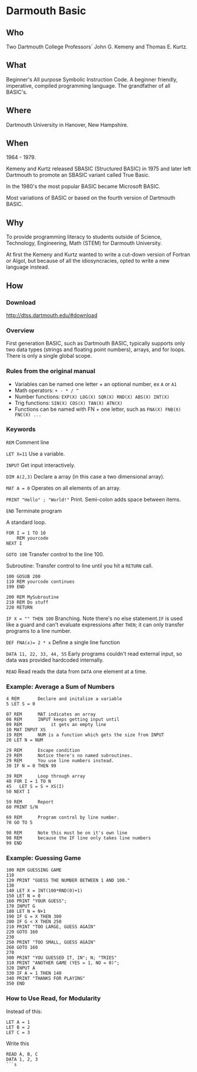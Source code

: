 # Darmouth Basic

## Who

Two Dartmouth College Professors` John G. Kemeny and Thomas E. Kurtz.

## What

Beginner's All purpose Symbolic Instruction Code. A beginner friendly, imperative, compiled programming language. The grandfather of all BASIC's.

## Where

Dartmouth University in Hanover, New Hampshire.

## When

1964 - 1979.

Kemeny and Kurtz released SBASIC (Structured BASIC) in 1975 and later left Dartmouth to promote an SBASIC variant called True Basic.

In the 1980's the most popular BASIC became Microsoft BASIC. 

Most variations of BASIC or based on the fourth version of Dartmouth BASIC.

## Why

To provide programming literacy to students outside of Science, Technology, Engineering, Math (STEM) for Darmouth University.

At first the Kemeny and Kurtz wanted to write a cut-down version of Fortran or Algol, but because of all the idiosyncracies, opted to write a new language instead.

## How

### Download

<http://dtss.dartmouth.edu/#download>

### Overview

First generation BASIC, such as Dartmouth BASIC, typically supports only two data types (strings and floating point numbers), arrays, and for loops. There is only a single global scope.

### Rules from the original manual

- Variables can be named one letter + an optional number, ex `A` or `A1`
- Math operators: `+ - * / ^`
- Number functions: `EXP(X) LOG(X) SQR(X) RND(X) ABS(X) INT(X)`
- Trig functions: `SIN(X) COS(X) TAN(X) ATN(X)`
- Functions can be named with FN + one letter, such as `FNA(X) FNB(X) FNC(X) ...`

### Keywords

`REM` Comment line

`LET X=11` Use a variable.

`INPUT` Get input interactively.

`DIM A(2,3)` Declare a array (in this case a two dimensional array).

`MAT A = 0` Operates on all elements of an array.

`PRINT "Hello" ; "World!"` Print. Semi-colon adds space between items.

`END` Terminate program

A standard loop.
```basic
FOR I = 1 TO 10 
    REM yourcode
NEXT I
``` 

 `GOTO 100` Transfer control to the line 100.

Subroutine: Transfer control to line until you hit a `RETURN` call. 
 ```basic
100 GOSUB 200 
110 REM yourcode continues
199 END

200 REM MySubroutine
210 REM Do stuff 
220 RETURN
```

 `IF X = "" THEN 100` Branching. Note there's no else statement.`IF` is used like a guard and can't evaluate expressions after `THEN`; it can only transfer programs to a line number.   

 `DEF FNA(x)= 2 * x` Define a single line function

 `DATA 11, 22, 33, 44, 55` Early programs couldn't read external input, so data was provided hardcoded internally.

 `READ` Read reads the data from `DATA` one element at a time.

### Example: Average a Sum of Numbers

```basic
4 REM       Declare and initalize a variable
5 LET S = 0 

07 REM      MAT indicates an array
08 REM      INPUT keeps getting input until 
09 REM           it gets an empty line
10 MAT INPUT XS 
19 REM      NUM is a function which gets the size from INPUT
20 LET N = NUM 

29 REM      Escape condition
29 REM      Notice there's no named subroutines.
29 REM      You use line numbers instead.
30 IF N = 0 THEN 99 

39 REM      Loop through array
40 FOR I = 1 TO N 
45   LET S = S + XS(I) 
50 NEXT I 

59 REM      Report
60 PRINT S/N 

69 REM      Program control by line number.   
70 GO TO 5

98 REM      Note this must be on it's own line
98 REM      because the IF line only takes line numbers
99 END
```

###  Example: Guessing Game

```basic
100 REM GUESSING GAME
110
120 PRINT "GUESS THE NUMBER BETWEEN 1 AND 100."
130
140 LET X = INT(100*RND(0)+1)
150 LET N = 0
160 PRINT "YOUR GUESS";
170 INPUT G
180 LET N = N+1
190 IF G = X THEN 300
200 IF G < X THEN 250
210 PRINT "TOO LARGE, GUESS AGAIN"
220 GOTO 160
230
250 PRINT "TOO SMALL, GUESS AGAIN"
260 GOTO 160
270
300 PRINT "YOU GUESSED IT, IN"; N; "TRIES"
310 PRINT "ANOTHER GAME (YES = 1, NO = 0)";
320 INPUT A
330 IF A = 1 THEN 140
340 PRINT "THANKS FOR PLAYING"
350 END
```

### How to Use Read, for Modularity

Instead of this:

```basic
LET A = 1
LET B = 2
LET C = 3
```

Write this

```basic
READ A, B, C
DATA 1, 2, 3
```s